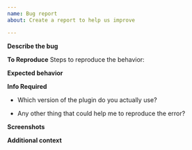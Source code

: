 ```yaml
---
name: Bug report
about: Create a report to help us improve

---
```


**Describe the bug**

**To Reproduce**
Steps to reproduce the behavior:

**Expected behavior**

**Info Required**
- Which version of the plugin do you actually use?

- Any other thing that could help me to reproduce the error?

**Screenshots**

**Additional context**